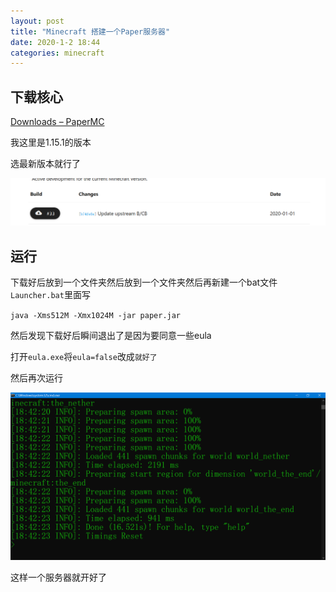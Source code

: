 ```yaml
---
layout: post
title: "Minecraft 搭建一个Paper服务器"
date: 2020-1-2 18:44
categories: minecraft
---
```


## 下载核心

[Downloads – PaperMC](https://papermc.io/downloads)

我这里是1.15.1的版本

选最新版本就行了

![a](/assets/minecraft/2020-1-2-1.png)

## 运行

下载好后放到一个文件夹然后放到一个文件夹然后再新建一个bat文件`Launcher.bat`里面写

`java -Xms512M -Xmx1024M -jar paper.jar`

然后发现下载好后瞬间退出了是因为要同意一些eula

打开`eula.exe`将`eula=false`改成`就好了`

然后再次运行

![a](/assets/minecraft/2020-1-2-2.png)

这样一个服务器就开好了